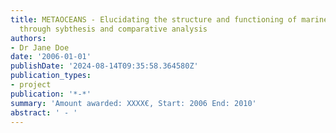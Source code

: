 ```yaml
---
title: METAOCEANS - Elucidating the structure and functioning of marine ecosystems
  through sybthesis and comparative analysis
authors:
- Dr Jane Doe
date: '2006-01-01'
publishDate: '2024-08-14T09:35:58.364580Z'
publication_types:
- project
publication: '*-*'
summary: 'Amount awarded: XXXX€, Start: 2006 End: 2010'
abstract: ' - '
---
```

